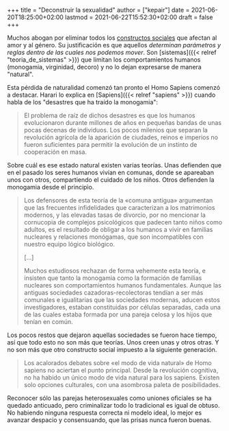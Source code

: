+++
title = "Deconstruir la sexualidad"
author = ["kepair"]
date = 2021-06-20T18:25:00+02:00
lastmod = 2021-06-22T15:52:30+02:00
draft = false
+++

Muchos abogan por eliminar todos los [constructos sociales](https://es.wikipedia.org/wiki/Constructo%5Fsocial) que afectan al amor y al género. Su justificación es que aquellos _determinan parámetros y reglas dentro de las cuales nos podemos mover_. Son [sistemas]({{< relref "teoria_de_sistemas" >}}) que limitan los comportamientos humanos (monogamia, virginidad, decoro) y no lo dejan expresarse de manera "natural".

Esta pérdida de naturalidad comenzó tan pronto el Homo Sapiens comenzó a destacar. Harari lo explica en [Sapiens]({{< relref "sapiens" >}}) cuando habla de los "desastres que ha traído la monogamia":

> El problema de raíz de dichos desastres es que los humanos evolucionaron durante millones de años en pequeñas bandas de unas pocas decenas de individuos. Los pocos milenios que separan la revolución agrícola de la aparición de ciudades, reinos e imperios no fueron suficientes para permitir la evolución de un instinto de cooperación en masa.

Sobre cuál es ese estado natural existen varias teorías. Unas defienden que en el pasado los seres humanos vivían en comunas, donde se apareaban unos con otros, compartiendo el cuidado de los niños. Otros defienden la monogamia desde el principìo.

> Los defensores de esta teoría de la «comuna antigua» argumentan que las frecuentes infidelidades que caracterizan a los matrimonios modernos, y las elevadas tasas de divorcio, por no mencionar la cornucopia de complejos psicológicos que padecen tanto niños como adultos, es el resultado de obligar a los humanos a vivir en familias nucleares y relaciones monógamas, que son incompatibles con nuestro equipo lógico biológico.
>
> [...]
>
> Muchos estudiosos rechazan de forma vehemente esta teoría, e insisten que tanto la monogamia como la formación de familias nucleares son comportamientos humanos fundamentales. Aunque las antiguas sociedades cazadoras-recolectoras tendían a ser más comunales e igualitarias que las sociedades modernas, aducen estos investigadores, estaban constituidas por células separadas, cada una de las cuales estaba formada por una pareja celosa y los hijos que tenían en común.

Los pocos restos que dejaron aquellas sociedades se fueron hace tiempo, así que todo esto no son más que teorías. Unos creen unas y otros otras. Y no son más que otro constructo social impuesto a la siguiente generación.

> Los acalorados debates sobre «el modo de vida natural» de Homo sapiens no aciertan el punto principal. Desde la revolución cognitiva, no ha habido un único modo de vida natural para los sapiens. Existen solo opciones culturales, con una asombrosa paleta de posibilidades.

Reconocer sólo las parejas heterosexuales como uniones oficiales se ha quedado anticuado, pero criminalizar todo lo tradicional es igual de obtuso. No habiendo ninguna respuesta correcta ni modelo ideal, lo mejor es avanzar despacio y consensuando, que las prisas nunca fueron buenas.